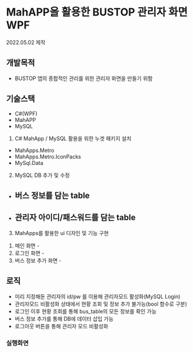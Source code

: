 # MahAPP을 활용한 BUSTOP 관리자 화면 WPF
2022.05.02 제작

## 개발목적
- BUSTOP 앱의 종합적인 관리를 위한 관리자 화면을 만들기 위함

## 기술스택
- C#(WPF)
- MahAPP
- MySQL

1. C# MahApp / MySQL 활용을 위한 누겟 패키지 설치
  - MahApps.Metro
  - MahApps.Metro.IconPacks
  - MySql.Data
2. MySQL DB 추가 및 수정
  - 버스 정보를 담는 table
    - 
  - 관리자 아이디/패스워드를 담는 table
    - 
3. MahApps를 활용한 ui 디자인 및 기능 구현
  1) 메인 화면 
    - 
  2) 로그인 화면 
    - 
  3) 버스 정보 추가 화면
    - 

## 로직
- 미리 지정해둔 관리자의 id/pw 를 이용해 관리자모드 활성화(MySQL Login)
- 관리자모드 비활성화 상태에서 현황 조회 및 정보 추가 불가능(bool 함수로 구분)
- 로그인 이후 현황 조회를 통해 bus_table의 모든 정보를 확인 가능
- 버스 정보 추가를 통해 DB에 데이터 삽입 가능
- 로그아웃 버튼을 통해 관리자 모드 비활성화 

### 실행화면
